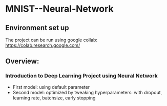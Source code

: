 # MNIST--Neural-Network

## Environment set up
The project can be run using google collab: https://colab.research.google.com/

## Overview:
### Introduction to Deep Learning Project using Neural Network
- First model: using default parameter
- Second model: optimized by tweaking hyperparameters: with dropout, learning rate, batchsize, early stopping


